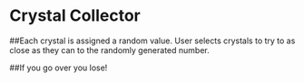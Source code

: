 # Crystal Collector

##Each crystal is assigned a random value. User selects crystals to try to as close as they can to the randomly generated number.

##If you go over you lose!
